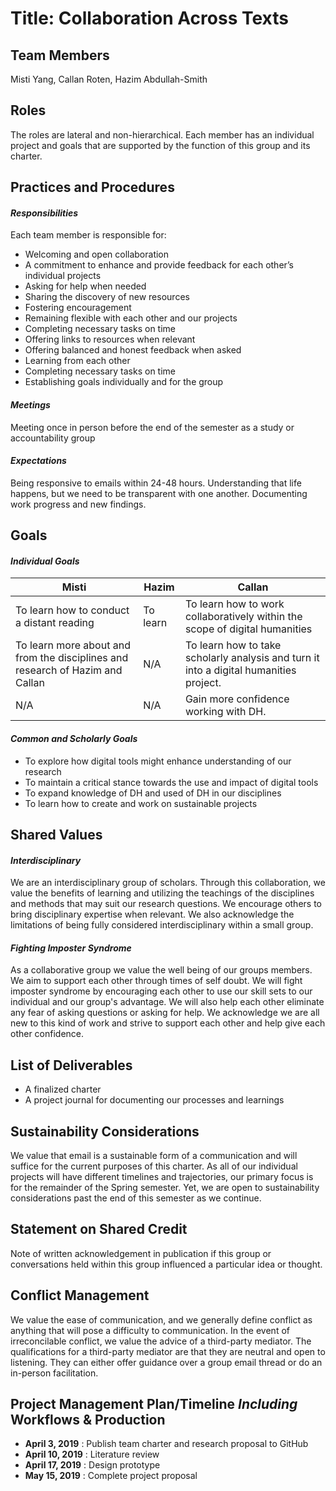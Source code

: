 # **Title: Collaboration Across Texts**

**Team Members**
-------------
Misti Yang, Callan Roten, Hazim Abdullah-Smith

**Roles**
----------
The roles are lateral and non-hierarchical. Each member has an individual project and goals that are supported by the function of this group and its charter.

## **Practices and Procedures**
#### *Responsibilities*
Each team member is responsible for:
* Welcoming and open collaboration
* A commitment to enhance and provide feedback for each other’s individual projects
* Asking for help when needed
* Sharing the discovery of new resources
* Fostering encouragement
* Remaining flexible with each other and our projects
* Completing necessary tasks on time
* Offering links to resources when relevant
* Offering balanced and honest feedback when asked
* Learning from each other
* Completing necessary tasks on time
* Establishing goals individually and for the group

#### *Meetings*
Meeting once in person before the end of the semester as a study or accountability group

#### *Expectations*
Being responsive to emails within 24-48 hours.
Understanding that life happens, but we need to be transparent with one another.
Documenting work progress and new findings.

**Goals**
-------
#### *Individual Goals*
| Misti | Hazim | Callan |
| --------- | --------- | --------- |
| To learn how to conduct a distant reading | To learn | To learn how to work collaboratively within the scope of digital humanities |
| To learn more about and from the disciplines and research of Hazim and Callan | N/A | To learn how to take scholarly analysis and turn it into a digital humanities project. |
| N/A | N/A | Gain more confidence working with DH. |



#### *Common and Scholarly Goals*
* To explore how digital tools might enhance understanding of our research
* To maintain a critical stance towards the use and impact of digital tools
* To expand knowledge of DH and used of DH in our disciplines
* To learn how to create and work on sustainable projects

**Shared Values**
-------------------

#### *Interdisciplinary*
We are an interdisciplinary group of scholars.
Through this collaboration, we value the benefits of learning and utilizing the teachings of the disciplines and methods that may suit our research questions.
We encourage others to bring disciplinary expertise when relevant. We also acknowledge the limitations of being fully considered interdisciplinary within a small group.

#### *Fighting Imposter Syndrome*
As a collaborative group we value the well being of our groups members.
We aim to support each other through times of self doubt.
We will fight imposter syndrome by encouraging each other to use our skill sets to our individual and our group's advantage.
We will also help each other eliminate any fear of asking questions or asking for help.
We acknowledge we are all new to this kind of work and strive to support each other and help give each other confidence.

**List of Deliverables**
-------------------------
* A finalized charter
* A project journal for documenting our processes and learnings

**Sustainability Considerations**
----------------------------------
We value that email is a sustainable form of a communication and will suffice for the current purposes of this charter.
As all of our individual projects will have different timelines and trajectories, our primary focus is for the remainder of the Spring semester. Yet, we are open to sustainability considerations past the end of this semester as we continue.

**Statement on Shared Credit**
-------------------------------
Note of written acknowledgement in publication if this group or conversations held within this group influenced a particular idea or thought.

**Conflict Management**
-------------------------
We value the ease of communication, and we generally define conflict as anything that will pose a difficulty to communication.
In the event of irreconcilable conflict, we value the advice of a third-party mediator.
The qualifications for a third-party mediator are that they are neutral and open to listening.
They can either offer guidance over a group email thread or do an in-person facilitation.

**Project Management Plan/Timeline *Including* Workflows & Production**
------------------------------------------------------------------------
* **April 3, 2019** : Publish team charter and research proposal to GitHub
* **April 10, 2019** : Literature review
* **April 17, 2019** : Design prototype
* **May 15, 2019** : Complete project proposal
